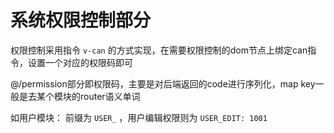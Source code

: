 # 系统权限控制部分

权限控制采用指令 `v-can` 的方式实现，在需要权限控制的dom节点上绑定can指令，设置一个对应的权限码即可

@/permission部分即权限码，主要是对后端返回的code进行序列化，map key一般是去某个模块的router语义单词

如用户模块：
  前缀为 `USER_` ，用户编辑权限则为 `USER_EDIT: 1001`
